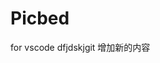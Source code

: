 <!--
 * @Date: 2020-10-26 11:59:53
 * @Author: LGYZ
 * @LastEditor: LGYZ
 * @LastEditTime: 2020-10-26 15:00:03
 * @Description:
 * @FilePath: \MyPython_2019-4-30f:\Git Project\Second-2019-4-30\gitRepos\Picbed\README.md
-->
# Picbed
for vscode
dfjdskjgit
增加新的内容
